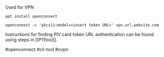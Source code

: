 Used for VPN

`apt install openconnect`

`openconnect -c 'pkcs11:model=<insert token URL>' vpn.url.website.com` 

Instructions for finding PIV card token URL authentication can be found using steps in [[P11tool]].

#openconnect #cli-tool #cvpn 